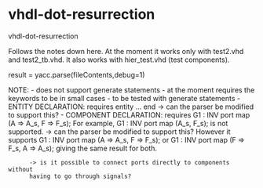 # vhdl-dot-resurrection
vhdl-dot-resurrection

Follows the notes down here.
At the moment it works only with test2.vhd and test2_tb.vhd.
It also works with hier_test.vhd (test components).

result = yacc.parse(fileContents,debug=1)

NOTE:
	- does not support generate statements
	- at the moment requires the keywords to be in small cases
	- to be tested with generate statements
	- ENTITY DECLARATION:
	  requires entity <NAME> ... end <NAME>
	     -> can the parser be modified to support this?
	- COMPONENT DECLARATION:
	  requires G1 : INV port map (A => A_s, F => F_s);
	  For example, G1 : INV port map (A_s, F_s); is not supported.
	     -> can the parser be modified to support this?
	  However it supports G1 : INV port map (A => A_s, F => F_s);
	  or G1 : INV port map (F => F_s, A => A_s); giving the same result
	  for both.

	      -> is it possible to connect ports directly to components without
	      having to go through signals?